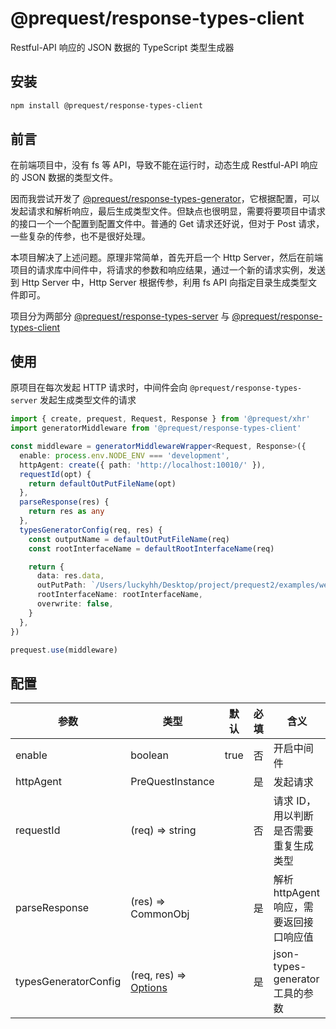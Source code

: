 # @prequest/response-types-client

Restful-API 响应的 JSON 数据的 TypeScript 类型生成器

## 安装

```bash
npm install @prequest/response-types-client
```

## 前言

在前端项目中，没有 fs 等 API，导致不能在运行时，动态生成 Restful-API 响应的 JSON 数据的类型文件。

因而我尝试开发了 [@prequest/response-types-generator](https://github.com/xdoer/PreQuest/tree/main/packages/response-types-generator)，它根据配置，可以发起请求和解析响应，最后生成类型文件。但缺点也很明显，需要将要项目中请求的接口一个一个配置到配置文件中。普通的 Get 请求还好说，但对于 Post 请求，一些复杂的传参，也不是很好处理。

本项目解决了上述问题。原理非常简单，首先开启一个 Http Server，然后在前端项目的请求库中间件中，将请求的参数和响应结果，通过一个新的请求实例，发送到 Http Server 中，Http Server 根据传参，利用 fs API 向指定目录生成类型文件即可。

项目分为两部分 [@prequest/response-types-server](https://github.com/xdoer/PreQuest/blob/main/packages/response-types-server) 与 [@prequest/response-types-client](https://github.com/xdoer/PreQuest/blob/main/packages/response-types-client)

## 使用

原项目在每次发起 HTTP 请求时，中间件会向 `@prequest/response-types-server` 发起生成类型文件的请求

```ts
import { create, prequest, Request, Response } from '@prequest/xhr'
import generatorMiddleware from '@prequest/response-types-client'

const middleware = generatorMiddlewareWrapper<Request, Response>({
  enable: process.env.NODE_ENV === 'development',
  httpAgent: create({ path: 'http://localhost:10010/' }),
  requestId(opt) {
    return defaultOutPutFileName(opt)
  },
  parseResponse(res) {
    return res as any
  },
  typesGeneratorConfig(req, res) {
    const outputName = defaultOutPutFileName(req)
    const rootInterfaceName = defaultRootInterfaceName(req)

    return {
      data: res.data,
      outPutPath: `/Users/luckyhh/Desktop/project/prequest2/examples/web/src/types/${outputName}.ts`,
      rootInterfaceName: rootInterfaceName,
      overwrite: false,
    }
  },
})

prequest.use(middleware)
```

## 配置

| 参数                 | 类型                                                                                                                                 | 默认 | 必填 | 含义                                    |
| -------------------- | ------------------------------------------------------------------------------------------------------------------------------------ | ---- | ---- | --------------------------------------- |
| enable               | boolean                                                                                                                              | true | 否   | 开启中间件                              |
| httpAgent            | PreQuestInstance                                                                                                                     |      | 是   | 发起请求                                |
| requestId            | (req) => string                                                                                                                      |      | 否   | 请求 ID， 用以判断是否需要重复生成类型  |
| parseResponse        | (res) => CommonObj                                                                                                                   |      | 是   | 解析 httpAgent 响应，需要返回接口响应值 |
| typesGeneratorConfig | (req, res) => [Options](https://github.com/xdoer/json-types-generator/blob/1055a38c208c9dae6a393130fa28319051935655/src/types.ts#L7) |      | 是   | json-types-generator 工具的参数         |
